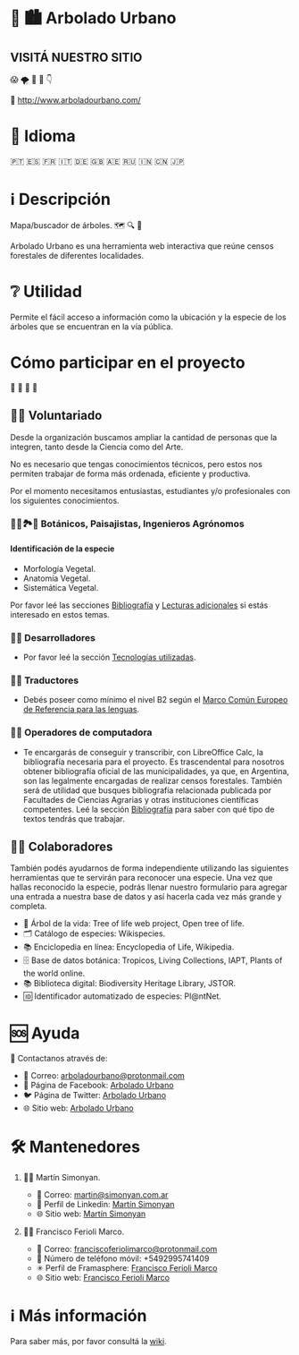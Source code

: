 # 🌳 🏙 Arbolado Urbano

## VISITÁ NUESTRO SITIO
😱 🌪 🏃 🛬 👇

🔗 http://www.arboladourbano.com/

# 🔡 Idioma

🇵🇹 🇪🇸 🇫🇷 🇮🇹 🇩🇪 🇬🇧 🇦🇪 🇷🇺 🇮🇳 🇨🇳 🇯🇵

# ℹ️ Descripción

Mapa/buscador de árboles. 🗺️ 🔍 🌲

Arbolado Urbano es una herramienta web interactiva que reúne censos forestales de diferentes localidades.

# ❔ Utilidad

Permite el fácil acceso a información como la ubicación y la especie de los árboles que se encuentran en la vía pública.

# Cómo participar en el proyecto

🙋 🙋 🙋 🙋

## 👩👨 Voluntariado
Desde la organización buscamos ampliar la cantidad de personas que la integren, tanto desde la Ciencia como del Arte.

No es necesario que tengas conocimientos técnicos, pero estos nos permiten trabajar de forma más ordenada, eficiente y productiva.

Por el momento necesitamos entusiastas, estudiantes y/o profesionales con los siguientes conocimientos.

### 🙂🍀🏞🌾 Botánicos, Paisajistas, Ingenieros Agrónomos
#### Identificación de la especie

* Morfología Vegetal.
* Anatomía Vegetal.
* Sistemática Vegetal.

Por favor leé las secciones [Bibliografía](https://github.com/suberek/arboles/wiki/Espa%C3%B1ol#bibliograf%C3%ADa) y [Lecturas adicionales](https://github.com/suberek/arboles/wiki/Espa%C3%B1ol#lecturas-adicionales) si estás interesado en estos temas.

### 👨‍💻 Desarrolladores
* Por favor leé la sección [Tecnologías utilizadas](https://github.com/suberek/arboles/wiki/Espa%C3%B1ol#tecnolog%C3%ADas-utilizadas).

### 🙂🔡 Traductores
* Debés poseer como mínimo el nivel B2 según el [Marco Común Europeo de Referencia para las lenguas](https://es.wikipedia.org/wiki/Marco_Com%C3%BAn_Europeo_de_Referencia_para_las_lenguas#Niveles_de_referencia_comunes).

### 👨‍💻 Operadores de computadora
* Te encargarás de conseguir y transcribir, con LibreOffice Calc, la bibliografía necesaria para el proyecto. Es trascendental para nosotros obtener bibliografía oficial de las municipalidades, ya que, en Argentina, son las legalmente encargadas de realizar censos forestales. También será de utilidad que busques bibliografía relacionada publicada por Facultades de Ciencias Agrarias y otras instituciones científicas competentes. Leé la sección [Bibliografía](https://github.com/suberek/arboles/wiki/Espa%C3%B1ol#bibliograf%C3%ADa) para saber con qué tipo de textos tendrás que trabajar.

## 👨👩 Colaboradores
También podés ayudarnos de forma independiente utilizando las siguientes herramientas que te servirán para reconocer una especie. Una vez que hallas reconocido la especie, podrás llenar nuestro formulario para agregar una entrada a nuestra base de datos y así hacerla cada vez más grande y completa.

* 🌳 Árbol de la vida: Tree of life web project, Open tree of life.
* 🗂 Catálogo de especies: Wikispecies.
* 📚 Enciclopedia en línea: Encyclopedia of Life, Wikipedia.
* 🗄 Base de datos botánica: Tropicos, Living Collections, IAPT, Plants of the world online.
* 📚 Biblioteca digital: Biodiversity Heritage Library, JSTOR.
* 🆔 Identificador automatizado de especies: Pl@ntNet.

# 🆘 Ayuda

📒 Contactanos através de:

* 📧 Correo: arboladourbano@protonmail.com
* 👥 Página de Facebook: [Arbolado Urbano](https://www.facebook.com/arboladomapa/?ref=br_rs)
* 🐦 Página de Twitter: [Arbolado Urbano](https://twitter.com/arboladomapa)
* 🌐 Sitio web: [Arbolado Urbano](http://arboladourbano.com/)

# 🛠️ Mantenedores

1. 👨‍💻 Martín Simonyan.

   * 📧 Correo: martin@simonyan.com.ar
   * 💼 Perfil de Linkedin: [Martín Simonyan](ar.linkedin.com/in/martinsimonyan)
   * 🌐 Sitio web: [Martín Simonyan](http://martinsimonyan.com/)

2. 👨‍💻 Francisco Ferioli Marco.


   * 📧 Correo: franciscoferiolimarco@protonmail.com
   * 📱 Número de teléfono móvil: +5492995741409
   * ✳ Perfil de Framasphere: [Francisco Ferioli Marco](https://framasphere.org/people/67fd9d404df801364ebc2a0000053625)
   * 🌐 Sitio web: [Francisco Ferioli Marco](https://franciscoferiolimarco.wordpress.com/)

# ℹ️ Más información

Para saber más, por favor consultá la [wiki](https://github.com/arboladourbano/arboles/wiki/Español).
